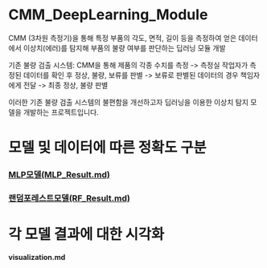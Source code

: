 # CMM_DeepLearning_Module


CMM (3차원 측정기)을 통해 특정 부품의 각도, 면적, 길이 등을 측정하여 얻은 데이터에서
이상치(에러)를 탐지해 부품의 불량 여부를 판단하는 딥러닝 모듈 개발

기존 불량 검출 시스템:
CMM을 통해 제품의 각종 수치를 측정 -> 측정실 작업자가 측정된 데이터를 확인 후 정상, 불량, 보류를 판별
-> 보류로 판별된  데이터의 경우 책임자에게 전달 -> 최종 정상, 불량 판별

이러한 기존 불량 검출 시스템의 불편함을 개선하고자 딥러닝을 이용한 이상치 탐지 모델을 개발하는 프로젝트입니다.

# 모델 및 데이터에 따른 정확도 구분


### [MLP모델(MLP_Result.md)](model_results/MLP_Result.md)

### [랜덤포레스트모델(RF_Result.md)](model_results/RF_Result.md)

# 각 모델 결과에 대한 시각화


**visualization.md**
